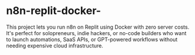# n8n-replit-docker-
This project lets you run n8n on Replit using Docker with zero server costs. It's perfect for solopreneurs, indie hackers, or no-code builders who want to launch automations, SaaS APIs, or GPT-powered workflows without needing expensive cloud infrastructure.
